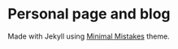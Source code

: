 # Personal page and blog

Made with Jekyll using [Minimal Mistakes](https://mmistakes.github.io/minimal-mistakes/) theme.
